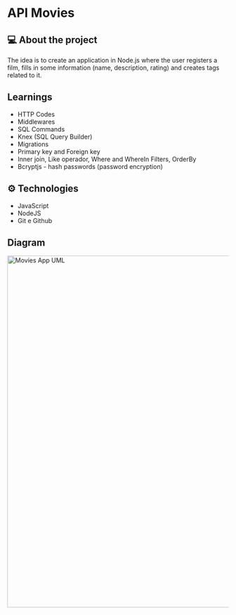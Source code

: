 # API Movies

## 💻 About the project
The idea is to create an application in Node.js where the user registers a film, fills in some information (name, description, rating) and creates tags related to it.

## Learnings
- HTTP Codes
- Middlewares
- SQL Commands
- Knex (SQL Query Builder)
- Migrations
- Primary key and Foreign key
- Inner join, Like operador, Where and WhereIn Filters, OrderBy
- Bcryptjs - hash passwords (password encryption)

## ⚙️ Technologies

- JavaScript
- NodeJS
- Git e Github


## Diagram
<div align="left">
  <img alt="Movies App UML" src="https://i.postimg.cc/432sR5zW/UML.png" width="800">
</div>
<br><br>
